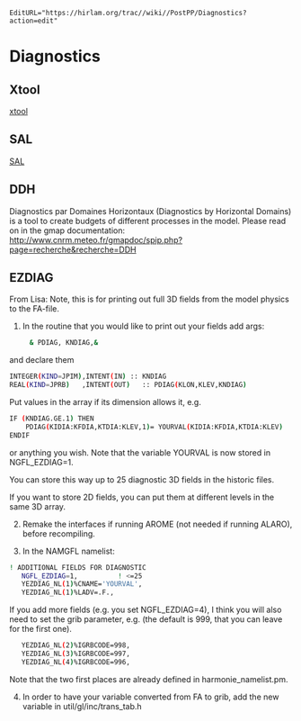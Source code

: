 ```@meta
EditURL="https://hirlam.org/trac//wiki//PostPP/Diagnostics?action=edit"
```
# Diagnostics

## Xtool

[xtool](./PostPP/gl#xtool.md)



## SAL

[SAL](./PostPP/gl#SAL.md)


## DDH

Diagnostics par Domaines Horizontaux (Diagnostics by Horizontal Domains) is a tool to create budgets of different processes in the model. Please read on in the gmap documentation: http://www.cnrm.meteo.fr/gmapdoc/spip.php?page=recherche&recherche=DDH

## EZDIAG

From Lisa: Note, this is for printing out full 3D fields from the model physics to the FA-file. 

 1. In the routine that you would like to print out your fields add args:

```bash
     & PDIAG, KNDIAG,&
```

  and declare them

```bash
INTEGER(KIND=JPIM),INTENT(IN) :: KNDIAG
REAL(KIND=JPRB)   ,INTENT(OUT)   :: PDIAG(KLON,KLEV,KNDIAG)
```

  Put values in the array if its dimension allows it, e.g.

```bash
IF (KNDIAG.GE.1) THEN
    PDIAG(KIDIA:KFDIA,KTDIA:KLEV,1)= YOURVAL(KIDIA:KFDIA,KTDIA:KLEV)
ENDIF
```

  or anything you wish. Note that the variable YOURVAL is now stored in NGFL_EZDIAG=1.

  You can store this way up to 25 diagnostic 3D fields in the historic files.

  If you want to store 2D fields, you can put them at different levels in the same 3D array.

 2. Remake the interfaces if running AROME (not needed if running ALARO), before recompiling.

 3. In the NAMGFL namelist:

```bash
! ADDITIONAL FIELDS FOR DIAGNOSTIC
   NGFL_EZDIAG=1,          ! <=25
   YEZDIAG_NL(1)%CNAME='YOURVAL',
   YEZDIAG_NL(1)%LADV=.F.,
```

  If you add more fields (e.g. you set NGFL_EZDIAG=4), I think you will also need to set the grib parameter, e.g.
  (the default is 999, that you can leave for the first one).

```bash
   YEZDIAG_NL(2)%IGRBCODE=998,
   YEZDIAG_NL(3)%IGRBCODE=997,
   YEZDIAG_NL(4)%IGRBCODE=996,
```

  Note that the two first places are already defined in harmonie_namelist.pm.

 4. In order to have your variable converted from FA to grib, add the new variable in util/gl/inc/trans_tab.h
